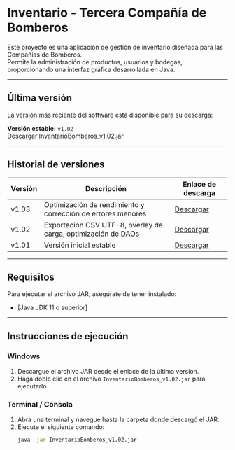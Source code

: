 # Inventario - Tercera Compañía de Bomberos

Este proyecto es una aplicación de gestión de inventario diseñada para las Compañías de Bomberos.  
Permite la administración de productos, usuarios y bodegas, proporcionando una interfaz gráfica desarrollada en Java.

---

## Última versión
La versión más reciente del software está disponible para su descarga:

**Versión estable:** `v1.02`  
[Descargar InventarioBomberos_v1.02.jar](https://github.com/Pixuh/Inventario-Tercera-Compa-ia/releases/download/v1.02/InventarioBomberos_v1.02.jar)

---

## Historial de versiones
| Versión | Descripción | Enlace de descarga |
|----------|--------------|--------------------|
| v1.03 | Optimización de rendimiento y corrección de errores menores | [Descargar](https://raw.githubusercontent.com/<usuario>/<repo>/main/release/InventarioBomberos_v1.03.jar) |
| v1.02 | Exportación CSV UTF-8, overlay de carga, optimización de DAOs | [Descargar](https://github.com/Pixuh/Inventario-Tercera-Compa-ia/releases/download/v1.02/InventarioBomberos_v1.02.jar) |
| v1.01 | Versión inicial estable | [Descargar](https://github.com/Pixuh/Inventario-Tercera-Compa-ia/releases/download/v1.01/InventarioBomberos_v1.01.jar) |

---

## Requisitos
Para ejecutar el archivo JAR, asegúrate de tener instalado:

- [Java JDK 11 o superior]

---

## Instrucciones de ejecución

### Windows
1. Descargue el archivo JAR desde el enlace de la última versión.
2. Haga doble clic en el archivo `InventarioBomberos_v1.02.jar` para ejecutarlo.

### Terminal / Consola
1. Abra una terminal y navegue hasta la carpeta donde descargó el JAR.
2. Ejecute el siguiente comando:
   ```bash
   java -jar InventarioBomberos_v1.02.jar

